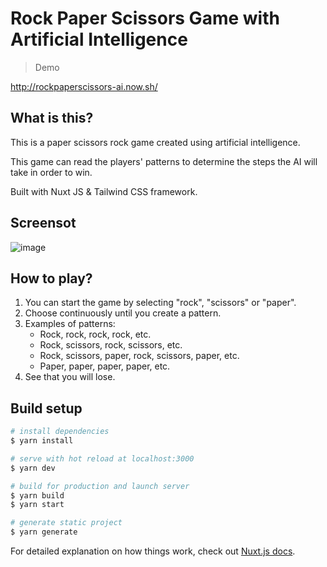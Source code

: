 # Rock Paper Scissors Game with Artificial Intelligence

> Demo

http://rockpaperscissors-ai.now.sh/

## What is this?

This is a paper scissors rock game created using artificial intelligence.  

This game can read the players' patterns to determine the steps the AI will take in order to win.  

Built with Nuxt JS & Tailwind CSS framework.  

## Screensot

![image](https://github.com/AmirhoseinHesami/batu-gunting-kertas-nuxt/assets/86534843/0beef002-8436-49b6-9b4b-29d822aa9112)

## How to play?

1. You can start the game by selecting "rock", "scissors" or "paper".
2. Choose continuously until you create a pattern.
3. Examples of patterns:
    - Rock, rock, rock, rock, etc.
    - Rock, scissors, rock, scissors, etc.
    - Rock, scissors, paper, rock, scissors, paper, etc.
    - Paper, paper, paper, paper, etc.
4. See that you will lose.

## Build setup

```bash
# install dependencies
$ yarn install

# serve with hot reload at localhost:3000
$ yarn dev

# build for production and launch server
$ yarn build
$ yarn start

# generate static project
$ yarn generate
```

For detailed explanation on how things work, check out [Nuxt.js docs](https://nuxtjs.org).
